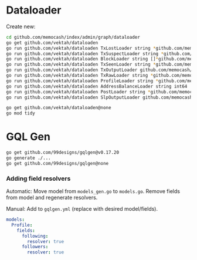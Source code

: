 # Dataloader

Create new:

```bash
cd github.com/memocash/index/admin/graph/dataloader
go get github.com/vektah/dataloaden
go run github.com/vektah/dataloaden TxLostLoader string *github.com/memocash/index/admin/graph/model.TxLost
go run github.com/vektah/dataloaden TxSuspectLoader string *github.com/memocash/index/admin/graph/model.TxSuspect
go run github.com/vektah/dataloaden BlockLoader string []*github.com/memocash/index/admin/graph/model.Block
go run github.com/vektah/dataloaden TxSeenLoader string *github.com/memocash/index/admin/graph/model.Date
go run github.com/vektah/dataloaden TxOutputLoader github.com/memocash/index/admin/graph/model.HashIndex *github.com/memocash/index/admin/graph/model.TxOutput
go run github.com/vektah/dataloaden TxRawLoader string *github.com/memocash/index/admin/graph/model.Tx
go run github.com/vektah/dataloaden ProfileLoader string *github.com/memocash/index/admin/graph/model.Profile
go run github.com/vektah/dataloaden AddressBalanceLoader string int64
go run github.com/vektah/dataloaden PostLoader string *github.com/memocash/index/admin/graph/model.Post
go run github.com/vektah/dataloaden SlpOutputLoader github.com/memocash/index/admin/graph/model.HashIndex *github.com/memocash/index/admin/graph/model.SlpOutput

go get github.com/vektah/dataloaden@none
go mod tidy
```

# GQL Gen

```bash
go get github.com/99designs/gqlgen@v0.17.20
go generate ./...
go get github.com/99designs/gqlgen@none
```

### Adding field resolvers

Automatic: Move model from `models_gen.go` to `models.go`.
Remove fields from model and regenerate resolvers.

Manual: Add to `gqlgen.yml` (replace with desired model/fields).

```yaml
models:
  Profile:
    fields:
      following:
        resolver: true
      followers:
        resolver: true
```
